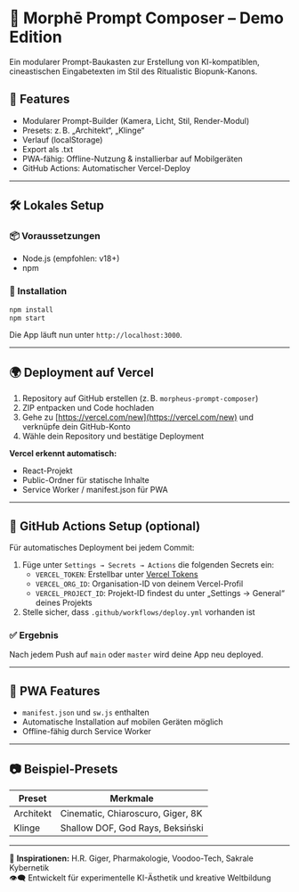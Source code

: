 
# 🧬 Morphē Prompt Composer – Demo Edition

Ein modularer Prompt-Baukasten zur Erstellung von KI-kompatiblen, cineastischen Eingabetexten im Stil des Ritualistic Biopunk-Kanons.

## 🚀 Features
- Modularer Prompt-Builder (Kamera, Licht, Stil, Render-Modul)
- Presets: z. B. „Architekt“, „Klinge“
- Verlauf (localStorage)
- Export als .txt
- PWA-fähig: Offline-Nutzung & installierbar auf Mobilgeräten
- GitHub Actions: Automatischer Vercel-Deploy

---

## 🛠️ Lokales Setup

### 📦 Voraussetzungen
- Node.js (empfohlen: v18+)
- npm

### 🔧 Installation
```bash
npm install
npm start
```

Die App läuft nun unter `http://localhost:3000`.

---

## 🌍 Deployment auf Vercel

1. Repository auf GitHub erstellen (z. B. `morpheus-prompt-composer`)
2. ZIP entpacken und Code hochladen
3. Gehe zu [https://vercel.com/new](https://vercel.com/new) und verknüpfe dein GitHub-Konto
4. Wähle dein Repository und bestätige Deployment

**Vercel erkennt automatisch:**
- React-Projekt
- Public-Ordner für statische Inhalte
- Service Worker / manifest.json für PWA

---

## 🔁 GitHub Actions Setup (optional)

Für automatisches Deployment bei jedem Commit:

1. Füge unter `Settings → Secrets → Actions` die folgenden Secrets ein:
   - `VERCEL_TOKEN`: Erstellbar unter [Vercel Tokens](https://vercel.com/account/tokens)
   - `VERCEL_ORG_ID`: Organisation-ID von deinem Vercel-Profil
   - `VERCEL_PROJECT_ID`: Projekt-ID findest du unter „Settings → General“ deines Projekts
2. Stelle sicher, dass `.github/workflows/deploy.yml` vorhanden ist

### ✅ Ergebnis
Nach jedem Push auf `main` oder `master` wird deine App neu deployed.

---

## 📱 PWA Features
- `manifest.json` und `sw.js` enthalten
- Automatische Installation auf mobilen Geräten möglich
- Offline-fähig durch Service Worker

---

## 📷 Beispiel-Presets

| Preset     | Merkmale |
|------------|----------|
| Architekt  | Cinematic, Chiaroscuro, Giger, 8K |
| Klinge     | Shallow DOF, God Rays, Beksiński |

---

🧠 **Inspirationen:** H.R. Giger, Pharmakologie, Voodoo-Tech, Sakrale Kybernetik  
👁️‍🗨️ Entwickelt für experimentelle KI-Ästhetik und kreative Weltbildung

